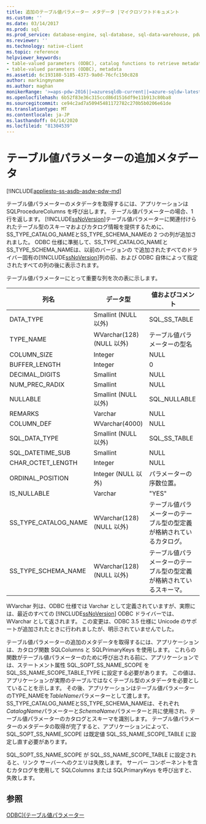 ```yaml
---
title: 追加のテーブル値パラメーター メタデータ |マイクロソフトドキュメント
ms.custom: ''
ms.date: 03/14/2017
ms.prod: sql
ms.prod_service: database-engine, sql-database, sql-data-warehouse, pdw
ms.reviewer: ''
ms.technology: native-client
ms.topic: reference
helpviewer_keywords:
- table-valued parameters (ODBC), catalog functions to retrieve metadata
- table-valued parameters (ODBC), metadata
ms.assetid: 6c193188-5185-4373-9a0d-76cfc150c828
author: markingmyname
ms.author: maghan
monikerRange: '>=aps-pdw-2016||=azuresqldb-current||=azure-sqldw-latest||>=sql-server-2016||=sqlallproducts-allversions||>=sql-server-linux-2017||=azuresqldb-mi-current'
ms.openlocfilehash: 6b52f83e36c315ccd86d1516df9e11b913c80ba8
ms.sourcegitcommit: ce94c2ad7a50945481172782c270b5b0206e61de
ms.translationtype: MT
ms.contentlocale: ja-JP
ms.lasthandoff: 04/14/2020
ms.locfileid: "81304539"
---
```

# <a name="additional-table-valued-parameter-metadata"></a>テーブル値パラメーターの追加メタデータ
[!INCLUDE[appliesto-ss-asdb-asdw-pdw-md](../../includes/appliesto-ss-asdb-asdw-pdw-md.md)]

  テーブル値パラメーターのメタデータを取得するには、アプリケーションは SQLProcedureColumns を呼び出します。 テーブル値パラメーターの場合、1 行を返します。 [!INCLUDE[ssNoVersion](../../includes/ssnoversion-md.md)]テーブル値パラメーターに関連付けられたテーブル型のスキーマおよびカタログ情報を提供するために、SS_TYPE_CATALOG_NAMEとSS_TYPE_SCHEMA_NAMEの 2 つの列が追加されました。 ODBC 仕様に準拠して、SS_TYPE_CATALOG_NAMEとSS_TYPE_SCHEMA_NAMEは、以前のバージョンの で追加されたすべてのドライバー固有の[!INCLUDE[ssNoVersion](../../includes/ssnoversion-md.md)]列の前、および ODBC 自体によって指定されたすべての列の後に表示されます。  
  
 テーブル値パラメーターにとって重要な列を次の表に示します。  
  
|列名|データ型|値およびコメント|  
|-----------------|---------------|---------------------|  
|DATA_TYPE|Smallint (NULL 以外)|SQL_SS_TABLE|  
|TYPE_NAME|WVarchar(128) (NULL 以外)|テーブル値パラメーターの型名|  
|COLUMN_SIZE|Integer|NULL|  
|BUFFER_LENGTH|Integer|0|  
|DECIMAL_DIGITS|Smallint|NULL|  
|NUM_PREC_RADIX|Smallint|NULL|  
|NULLABLE|Smallint (NULL 以外)|SQL_NULLABLE|  
|REMARKS|Varchar|NULL|  
|COLUMN_DEF|WVarchar(4000)|NULL|  
|SQL_DATA_TYPE|Smallint (NULL 以外)|SQL_SS_TABLE|  
|SQL_DATETIME_SUB|Smallint|NULL|  
|CHAR_OCTET_LENGTH|Integer|NULL|  
|ORDINAL_POSITION|Integer (NULL 以外)|パラメーターの序数位置。|  
|IS_NULLABLE|Varchar|"YES"|  
|SS_TYPE_CATALOG_NAME|WVarchar(128) (NULL 以外)|テーブル値パラメーターのテーブル型の型定義が格納されているカタログ。|  
|SS_TYPE_SCHEMA_NAME|WVarchar(128) (NULL 以外)|テーブル値パラメーターのテーブル型の型定義が格納されているスキーマ。|  
  
 WVarchar 列は、ODBC 仕様では Varchar として定義されていますが、実際には、最近のすべての [!INCLUDE[ssNoVersion](../../includes/ssnoversion-md.md)] ODBC ドライバーでは、WVarchar として返されます。 この変更は、ODBC 3.5 仕様に Unicode のサポートが追加されたときに行われましたが、明示されていませんでした。  
  
 テーブル値パラメーターの追加のメタデータを取得するには、アプリケーションは、カタログ関数 SQLColumns と SQLPrimaryKeys を使用します。 これらの関数がテーブル値パラメーターのために呼び出される前に、アプリケーションでは、ステートメント属性 SQL_SOPT_SS_NAME_SCOPE を SQL_SS_NAME_SCOPE_TABLE_TYPE に設定する必要があります。 この値は、アプリケーションが実際のテーブルではなくテーブル型のメタデータを必要としていることを示します。 その後、アプリケーションはテーブル値パラメーターのTYPE_NAMEを*TableName*パラメーターとして渡します。 SS_TYPE_CATALOG_NAMEとSS_TYPE_SCHEMA_NAMEは、それぞれ*CatalogName*パラメーターと*SchemaName*パラメーターと共に使用され、テーブル値パラメーターのカタログとスキーマを識別します。 テーブル値パラメーターのメタデータの取得が完了すると、アプリケーションによって、SQL_SOPT_SS_NAME_SCOPE は既定値 SQL_SS_NAME_SCOPE_TABLE に設定し直す必要があります。  
  
 SQL_SOPT_SS_NAME_SCOPE が SQL_SS_NAME_SCOPE_TABLE に設定されると、リンク サーバーへのクエリは失敗します。 サーバー コンポーネントを含むカタログを使用して SQLColumns または SQLPrimaryKeys を呼び出すと、失敗します。  
  
## <a name="see-also"></a>参照  
 [ODBC&#41;&#40;テーブル値パラメーター](../../relational-databases/native-client-odbc-table-valued-parameters/table-valued-parameters-odbc.md)  
  
  
